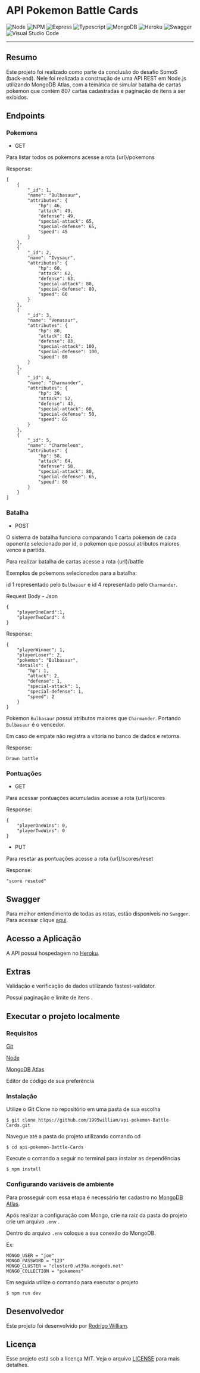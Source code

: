 # API Pokemon Battle Cards

  ![Node](https://img.shields.io/badge/Node.js-339933?style=for-the-badge&logo=nodedotjs&logoColor=white)
  ![NPM](https://img.shields.io/badge/npm-CB3837?style=for-the-badge&logo=npm&logoColor=white)
  ![Express](https://img.shields.io/badge/Express.js-000000?style=for-the-badge&logo=express&logoColor=white)
  ![Typescript](https://img.shields.io/badge/TypeScript-007ACC?style=for-the-badge&logo=typescript&logoColor=white)
  ![MongoDB](https://img.shields.io/badge/MongoDB-4EA94B?style=for-the-badge&logo=mongodb&logoColor=white)
  ![Heroku](https://img.shields.io/badge/Heroku-430098?style=for-the-badge&logo=heroku&logoColor=white)
  ![Swagger](https://img.shields.io/badge/Swagger-85EA2D?style=for-the-badge&logo=Swagger&logoColor=white)
  ![Visual Studio Code](https://img.shields.io/badge/Visual_Studio_Code-0078D4?style=for-the-badge&logo=visual%20studio%20code&logoColor=white)

---

## Resumo

Este projeto foi realizado como parte da conclusão do desafio SomoS (back-end). Nele foi realizada a construção de uma API REST em Node.js utilizando MongoDB Atlas, com a temática de simular batalha de cartas pokemon que contém 807 cartas cadastradas e paginação de itens a ser exibidos.


## Endpoints


### Pokemons

* GET

Para listar todos os pokemons acesse a rota  {url}/pokemons

Response:

```
[
    {
        "_id": 1,
        "name": "Bulbasaur",
        "attributes": {
            "hp": 46,
            "attack": 49,
            "defense": 49,
            "special-attack": 65,
            "special-defense": 65,
            "speed": 45
        }
    },
    {
        "_id": 2,
        "name": "Ivysaur",
        "attributes": {
            "hp": 60,
            "attack": 62,
            "defense": 63,
            "special-attack": 80,
            "special-defense": 80,
            "speed": 60
        }
    },
    {
        "_id": 3,
        "name": "Venusaur",
        "attributes": {
            "hp": 80,
            "attack": 82,
            "defense": 83,
            "special-attack": 100,
            "special-defense": 100,
            "speed": 80
        }
    },
    {
        "_id": 4,
        "name": "Charmander",
        "attributes": {
            "hp": 39,
            "attack": 52,
            "defense": 43,
            "special-attack": 60,
            "special-defense": 50,
            "speed": 65
        }
    },
    {
        "_id": 5,
        "name": "Charmeleon",
        "attributes": {
            "hp": 58,
            "attack": 64,
            "defense": 58,
            "special-attack": 80,
            "special-defense": 65,
            "speed": 80
        }
    }
]
```

### Batalha

* POST

O sistema de batalha funciona comparando 1 carta pokemon de cada oponente selecionado por id, o pokemon que possui atributos maiores vence a partida.

Para realizar batalha de cartas acesse a rota {url}/battle

Exemplos de pokemons selecionados para a batalha:

id 1 representado pelo  `Bulbasaur` e  id 4 representado pelo  `Charmander`.

Request Body - Json
```
{
    "playerOneCard":1,
    "playerTwoCard": 4
}
```

Response:

```
{
    "playerWinner": 1,
    "playerLoser": 2,
    "pokemon": "Bulbasaur",
    "details": {
        "hp": 1,
        "attack": 2,
        "defense": 1,
        "special-attack": 1,
        "special-defense": 1,
        "speed": 2
    }
}
```
Pokemon `Bulbasaur` possui atributos maiores que `Charmander`. Portando `Bulbasaur` é o vencedor.


Em caso de empate não registra a vitória no banco de dados e retorna.

Response:

```
Drawn battle
```

### Pontuações

* GET

Para acessar pontuações acumuladas acesse a rota {url}/scores 

Response:

```
{
    "playerOneWins": 0,
    "playerTwoWins": 0
}
```
* PUT

Para resetar as pontuações acesse a rota {url}/scores/reset

Response:

```
"score reseted"
```

## Swagger

Para melhor entendimento de todas as rotas, estão disponíveis no `Swagger`. Para acessar clique [aqui](https://api-pokemon-battle-cards.herokuapp.com/docs).


## Acesso a Aplicação

A API possui hospedagem no [Heroku](https://api-pokemon-battle-cards.herokuapp.com).

## Extras

Validação e verificação de dados utilizando fastest-validator.

Possui paginação e limite de itens .

## Executar o projeto localmente
 
### Requisitos

[Git](https://git-scm.com/)

[Node](https://nodejs.org/en/)

[MongoDB Atlas](https://account.mongodb.com/account/login)

Editor de código de sua preferência

### Instalação 

Utilize o Git Clone no repositório em uma pasta de sua escolha

```
$ git clone https://github.com/1995william/api-pokemon-Battle-Cards.git
```
Navegue até a pasta do projeto utilizando comando cd

```
$ cd api-pokemon-Battle-Cards
```
Execute o comando a seguir no terminal para instalar as dependências

```
$ npm install
```

### Configurando variáveis de ambiente

Para prosseguir com essa etapa é necessário ter cadastro no [MongoDB Atlas](https://account.mongodb.com/account/login).

Após realizar a configuração com Mongo, crie na raiz da pasta do projeto crie um arquivo `.env` .

Dentro do arquivo `.env` coloque a sua conexão do MongoDB.

Ex:
```
MONGO_USER = "joe" 
MONGO_PASSWORD = "123" 
MONGO_CLUSTER = "cluster0.wt39a.mongodb.net" 
MONGO_COLLECTION = "pokemons" 
```

Em seguida utilize o comando para executar o projeto

```
$ npm run dev
```

## Desenvolvedor

Este projeto foi desenvolvido por [Rodrigo William](https://www.linkedin.com/in/rodrigo-william1/).

## Licença

Esse projeto está sob a licença MIT. Veja o arquivo [LICENSE](./LICENSE) para mais detalhes.